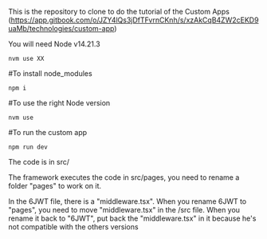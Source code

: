 This is the repository to clone to do the tutorial of the Custom Apps (https://app.gitbook.com/o/JZY4lQs3jDfTFvrnCKnh/s/xzAkCqB4ZW2cEKD9uaMb/technologies/custom-app)

You will need Node v14.21.3 

```nvm use XX```

#To install node_modules

```npm i```

#To use the right Node version

```nvm use```

#To run the custom app

```npm run dev```

The code is in src/

The framework executes the code in src/pages, you need to rename a folder "pages" to work on it.

In the 6JWT file, there is a "middleware.tsx". When you rename 6JWT to "pages", you need to move "middleware.tsx" in the /src file. When you rename it back to "6JWT", put back the "middleware.tsx" in it because he's not compatible with the others versions